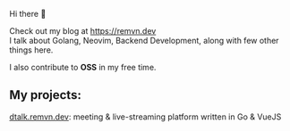 Hi there 👋

Check out my blog at https://remvn.dev <br>
I talk about Golang, Neovim, Backend Development, along with few other things here.

I also contribute to **OSS** in my free time.

## My projects:

[dtalk.remvn.dev](https://dtalk.remvn.dev): meeting & live-streaming platform written in Go & VueJS
